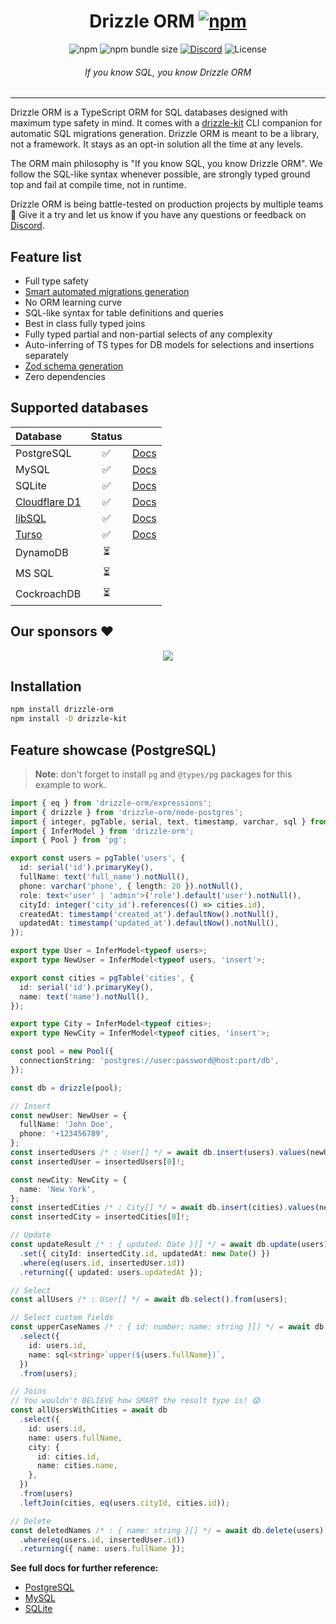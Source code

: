 <div align="center">
<h1>Drizzle ORM <a href=""><img alt="npm" src="https://img.shields.io/npm/v/drizzle-orm?label="></a></h1>
<img alt="npm" src="https://img.shields.io/npm/dm/drizzle-orm">
<img alt="npm bundle size" src="https://img.shields.io/bundlephobia/min/drizzle-orm">
<a href="https://discord.gg/yfjTbVXMW4"><img alt="Discord" src="https://img.shields.io/discord/1043890932593987624?label=Discord"></a>
<img alt="License" src="https://img.shields.io/npm/l/drizzle-orm">
<h6><i>If you know SQL, you know Drizzle ORM</i></h6>
<hr />
</div>

Drizzle ORM is a TypeScript ORM for SQL databases designed with maximum type safety in mind. It comes with a [drizzle-kit](https://github.com/drizzle-team/drizzle-kit-mirror) CLI companion for automatic SQL migrations generation. Drizzle ORM is meant to be a library, not a framework. It stays as an opt-in solution all the time at any levels.

The ORM main philosophy is "If you know SQL, you know Drizzle ORM". We follow the SQL-like syntax whenever possible, are strongly typed ground top and fail at compile time, not in runtime.

Drizzle ORM is being battle-tested on production projects by multiple teams 🚀 Give it a try and let us know if you have any questions or feedback on [Discord](https://discord.gg/yfjTbVXMW4).

## Feature list

- Full type safety
- [Smart automated migrations generation](https://github.com/drizzle-team/drizzle-kit-mirror)
- No ORM learning curve
- SQL-like syntax for table definitions and queries
- Best in class fully typed joins
- Fully typed partial and non-partial selects of any complexity
- Auto-inferring of TS types for DB models for selections and insertions separately
- [Zod schema generation](/drizzle-zod/README.md)
- Zero dependencies

## Supported databases

| Database                                              | Status |                                                |
|:------------------------------------------------------|:------:|:-----------------------------------------------|
| PostgreSQL                                            |   ✅    | [Docs](/drizzle-orm/src/pg-core/README.md)     |
| MySQL                                                 |   ✅    | [Docs](/drizzle-orm/src/mysql-core/README.md)  |
| SQLite                                                |   ✅    | [Docs](/drizzle-orm/src/sqlite-core/README.md) |
| [Cloudflare D1](https://developers.cloudflare.com/d1) |   ✅    | [Docs](/examples/cloudflare-d1/README.md)      |
| [libSQL](https://libsql.org)                          |   ✅    | [Docs](/examples/libsql/README.md)             |
| [Turso](https://turso.tech)                           |   ✅    | [Docs](/examples/libsql/README.md)             |
| DynamoDB                                              |   ⏳    |                                                |
| MS SQL                                                |   ⏳    |                                                |
| CockroachDB                                           |   ⏳    |                                                |

## Our sponsors ❤️

<p align="center">
<a href="https://drizzle.team" target="_blank">
<img src='https://api.drizzle.team/github/sponsors/svg'/>
</a>
</p>

## Installation

```bash
npm install drizzle-orm
npm install -D drizzle-kit
```

## Feature showcase (PostgreSQL)

> **Note**: don't forget to install `pg` and `@types/pg` packages for this example to work.

```typescript
import { eq } from 'drizzle-orm/expressions';
import { drizzle } from 'drizzle-orm/node-postgres';
import { integer, pgTable, serial, text, timestamp, varchar, sql } from 'drizzle-orm/pg-core';
import { InferModel } from 'drizzle-orm';
import { Pool } from 'pg';

export const users = pgTable('users', {
  id: serial('id').primaryKey(),
  fullName: text('full_name').notNull(),
  phone: varchar('phone', { length: 20 }).notNull(),
  role: text<'user' | 'admin'>('role').default('user').notNull(),
  cityId: integer('city_id').references(() => cities.id),
  createdAt: timestamp('created_at').defaultNow().notNull(),
  updatedAt: timestamp('updated_at').defaultNow().notNull(),
});

export type User = InferModel<typeof users>;
export type NewUser = InferModel<typeof users, 'insert'>;

export const cities = pgTable('cities', {
  id: serial('id').primaryKey(),
  name: text('name').notNull(),
});

export type City = InferModel<typeof cities>;
export type NewCity = InferModel<typeof cities, 'insert'>;

const pool = new Pool({
  connectionString: 'postgres://user:password@host:port/db',
});

const db = drizzle(pool);

// Insert
const newUser: NewUser = {
  fullName: 'John Doe',
  phone: '+123456789',
};
const insertedUsers /* : User[] */ = await db.insert(users).values(newUser).returning();
const insertedUser = insertedUsers[0]!;

const newCity: NewCity = {
  name: 'New York',
};
const insertedCities /* : City[] */ = await db.insert(cities).values(newCity).returning();
const insertedCity = insertedCities[0]!;

// Update
const updateResult /* : { updated: Date }[] */ = await db.update(users)
  .set({ cityId: insertedCity.id, updatedAt: new Date() })
  .where(eq(users.id, insertedUser.id))
  .returning({ updated: users.updatedAt });

// Select
const allUsers /* : User[] */ = await db.select().from(users);

// Select custom fields
const upperCaseNames /* : { id: number; name: string }[] */ = await db
  .select({
    id: users.id,
    name: sql<string>`upper(${users.fullName})`,
  })
  .from(users);

// Joins
// You wouldn't BELIEVE how SMART the result type is! 😱
const allUsersWithCities = await db
  .select({
    id: users.id,
    name: users.fullName,
    city: {
      id: cities.id,
      name: cities.name,
    },
  })
  .from(users)
  .leftJoin(cities, eq(users.cityId, cities.id));

// Delete
const deletedNames /* : { name: string }[] */ = await db.delete(users)
  .where(eq(users.id, insertedUser.id))
  .returning({ name: users.fullName });
```

**See full docs for further reference:**

- [PostgreSQL](./drizzle-orm/src/pg-core/README.md)
- [MySQL](./drizzle-orm/src/mysql-core/README.md)
- [SQLite](./drizzle-orm/src/sqlite-core/README.md)
